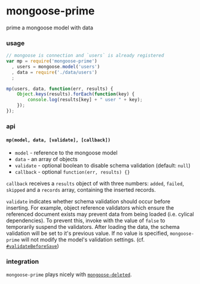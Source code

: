 # mongoose-prime

prime a mongoose model with data

### usage

```javascript
// mongoose is connection and `users` is already registered
var mp = require('mongoose-prime')
  , users = mongoose.model('users')
  , data = require('./data/users')
  ;

mp(users, data, function(err, results) {
    Object.keys(results).forEach(function(key) {
        console.log(results[key] + " user " + key);
    });
});
```


### api

#### `mp(model, data, [validate], [callback])`

 - `model` - reference to the mongoose model
 - `data` - an array of objects
 - `validate` - optional boolean to disable schema validation (default: `null`)
 - `callback` - optional `function(err, results) {}`

`callback` receives a `results` object of with three numbers: `added`, `failed`, `skipped` and a `records` array, containing the inserted records.

`validate` indicates whether schema validation should occur before inserting. For example, object reference validators which ensure the referenced document exists may prevent data from being loaded (i.e. cylical dependencies). To prevent this, invoke with the value of `false` to temporarily suspend the validators. After loading the data, the schema validation will be set to it's previous value. If no value is specified, `mongoose-prime` will not modify the model's validation settings. (cf. [`#validateBeforeSave`](http://mongoosejs.com/docs/guide.html#validateBeforeSave))

### integration

`mongoose-prime` plays nicely with [`mongoose-deleted`](https://www.npmjs.com/package/mongoose-deleted).
